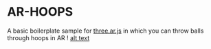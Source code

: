 # AR-HOOPS

A basic boilerplate sample for [three.ar.js](https://github.com/google-ar/three.ar.js) in which you can throw balls through hoops in AR !
[alt text]()